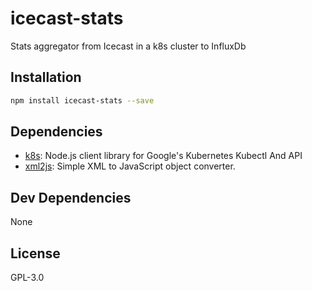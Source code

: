 # icecast-stats 

Stats aggregator from Icecast in a k8s cluster to InfluxDb

## Installation

```sh
npm install icecast-stats --save
```



## Dependencies

- [k8s](https://github.com/goyoo/node-k8s-client): Node.js client library for Google&#39;s Kubernetes Kubectl And API
- [xml2js](https://github.com/Leonidas-from-XIV/node-xml2js): Simple XML to JavaScript object converter.

## Dev Dependencies


None

## License

GPL-3.0
